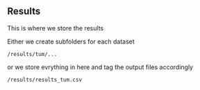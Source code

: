 ## Results
This is where we store the results

Either we create subfolders for each dataset

`/results/tum/...`

or we store evrything in here and tag the output files accordingly

`/results/results_tum.csv`
